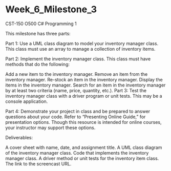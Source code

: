 # Week_6_Milestone_3
CST-150 O500
C# Programming 1

This milestone has three parts:

Part 1: Use a UML class diagram to model your inventory manager class. This class must use an array to manage a collection of inventory items.

Part 2: Implement the inventory manager class. This class must have methods that do the following:

Add a new item to the inventory manager.
Remove an item from the inventory manager.
Re-stock an item in the inventory manager.
Display the items in the inventory manager.
Search for an item in the inventory manager by at least two criteria (name, price, quantity, etc.).
Part 3: Test the inventory manager class with a driver program or unit tests. This may be a console application.

Part 4: Demonstrate your project in class and be prepared to answer questions about your code. Refer to “Presenting Online Guide,” for presentation options. Though this resource is intended for online courses, your instructor may support these options.

Deliverables:

A cover sheet with name, date, and assignment title.
A UML class diagram of the inventory manager class.
Code that implements the inventory manager class.
A driver method or unit tests for the inventory item class.
The link to the screencast URL.
